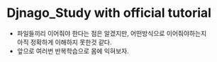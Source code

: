 # Djnago_Study with official tutorial

-   파일들끼리 이어줘야 한다는 점은 알겠지만, 어떤방식으로 이어줘야하는지  
    아직 정확하게 이해하지 못한것 같다.
-   앞으로 여러번 반복학습으로 몸에 익혀보자.
